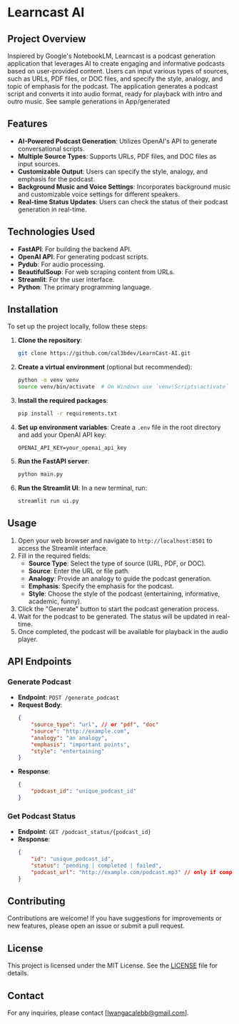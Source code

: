 # Learncast AI

## Project Overview

Inspiered by Google's NotebookLM, Learncast is a podcast generation application that leverages AI to create engaging and informative podcasts based on user-provided content. Users can input various types of sources, such as URLs, PDF files, or DOC files, and specify the style, analogy, and topic of emphasis for the podcast. The application generates a podcast script and converts it into audio format, ready for playback with intro and outro music. See sample generations in App/generated

## Features

- **AI-Powered Podcast Generation**: Utilizes OpenAI's API to generate conversational scripts.
- **Multiple Source Types**: Supports URLs, PDF files, and DOC files as input sources.
- **Customizable Output**: Users can specify the style, analogy, and emphasis for the podcast.
- **Background Music and Voice Settings**: Incorporates background music and customizable voice settings for different speakers.
- **Real-time Status Updates**: Users can check the status of their podcast generation in real-time.

## Technologies Used

- **FastAPI**: For building the backend API.
- **OpenAI API**: For generating podcast scripts.
- **Pydub**: For audio processing.
- **BeautifulSoup**: For web scraping content from URLs.
- **Streamlit**: For the user interface.
- **Python**: The primary programming language.

## Installation

To set up the project locally, follow these steps:

1. **Clone the repository**:
   ```bash
   git clone https://github.com/cal3bdev/LearnCast-AI.git
   
   ```

2. **Create a virtual environment** (optional but recommended):
   ```bash
   python -m venv venv
   source venv/bin/activate  # On Windows use `venv\Scripts\activate`
   ```

3. **Install the required packages**:
   ```bash
   pip install -r requirements.txt
   ```

4. **Set up environment variables**:
   Create a `.env` file in the root directory and add your OpenAI API key:
   ```plaintext
   OPENAI_API_KEY=your_openai_api_key
   ```

5. **Run the FastAPI server**:
   ```bash
   python main.py
   ```

6. **Run the Streamlit UI**:
   In a new terminal, run:
   ```bash
   streamlit run ui.py
   ```

## Usage

1. Open your web browser and navigate to `http://localhost:8501` to access the Streamlit interface.
2. Fill in the required fields:
   - **Source Type**: Select the type of source (URL, PDF, or DOC).
   - **Source**: Enter the URL or file path.
   - **Analogy**: Provide an analogy to guide the podcast generation.
   - **Emphasis**: Specify the emphasis for the podcast.
   - **Style**: Choose the style of the podcast (entertaining, informative, academic, funny).
3. Click the "Generate" button to start the podcast generation process.
4. Wait for the podcast to be generated. The status will be updated in real-time.
5. Once completed, the podcast will be available for playback in the audio player.

## API Endpoints

### Generate Podcast

- **Endpoint**: `POST /generate_podcast`
- **Request Body**:
  ```json
  {
      "source_type": "url", // or "pdf", "doc"
      "source": "http://example.com",
      "analogy": "an analogy",
      "emphasis": "important points",
      "style": "entertaining"
  }
  ```
- **Response**:
  ```json
  {
      "podcast_id": "unique_podcast_id"
  }
  ```

### Get Podcast Status

- **Endpoint**: `GET /podcast_status/{podcast_id}`
- **Response**:
  ```json
  {
      "id": "unique_podcast_id",
      "status": "pending | completed | failed",
      "podcast_url": "http://example.com/podcast.mp3" // only if completed
  }
  ```

## Contributing

Contributions are welcome! If you have suggestions for improvements or new features, please open an issue or submit a pull request.

## License

This project is licensed under the MIT License. See the [LICENSE](LICENSE) file for details.



## Contact

For any inquiries, please contact [lwangacalebb@gmail.com].
